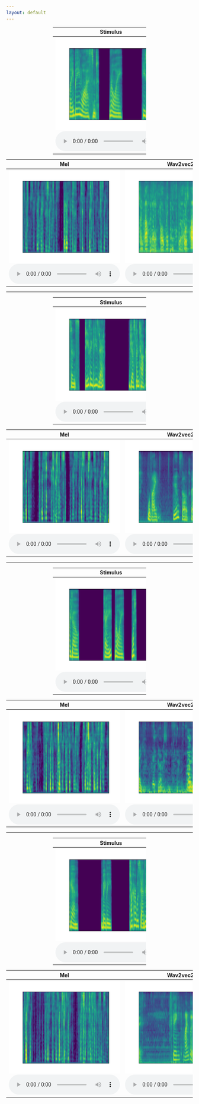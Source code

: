```yaml
---
layout: default
---
```


<div style="width: 50%; margin: 0 auto;">
    <table class="gallery-table">
      <thead>
        <tr>
          <th style="width: 50%;">Stimulus</th>
          <th style="width: 50%;">Ours</th>
        </tr>
      </thead>
      <tbody>
        <tr>
          <td>
            <div class="gallery-item">
              <img src="assets/recon/gt/ses_0_cable_spool_fort_4_005.png" alt="图像1" class="gallery-image">
              <audio controls>
                <source src="assets/recon/gt/ses_0_cable_spool_fort_4_005.wav" type="audio/mp3">
                Your browser does not support the audio element.
              </audio>
            </div>
          </td>
          <td>
            <div class="gallery-item">
              <img src="assets/recon/ours/ses_0_cable_spool_fort_4_005.png" alt="图像2" class="gallery-image">
              <audio controls>
                <source src="assets/recon/ours/ses_0_cable_spool_fort_4_005.wav" type="audio/mp3">
                Your browser does not support the audio element.
              </audio>
            </div>
          </td>
        </tr>
      </tbody>
    </table>
</div>

<table class="gallery-table">
  <thead>
    <tr>
      <th>Mel</th>
      <th>Wav2vec2</th>
      <th>AudioMAE</th>
      <th>EnCodec</th>
    </tr>
  </thead>
  <tbody>
    <tr>
      <td>
        <div class="gallery-item">
          <img src="assets/recon/mel/ses_0_cable_spool_fort_4_005.png" alt="图像1" class="gallery-image">
          <audio controls>
            <source src="assets/recon/mel/ses_0_cable_spool_fort_4_005.wav" type="audio/mp3">
            Your browser does not support the audio element.
          </audio>
        </div>
      </td>
      <td>
        <div class="gallery-item">
          <img src="assets/recon/wav2vec2/ses_0_cable_spool_fort_4_005.png" alt="图像2" class="gallery-image">
          <audio controls>
            <source src="assets/recon/wav2vec2/ses_0_cable_spool_fort_4_005.wav" type="audio/mp3">
            Your browser does not support the audio element.
          </audio>
        </div>
      </td>
      <td>
        <div class="gallery-item">
          <img src="assets/recon/audiomae/ses_0_cable_spool_fort_4_005.png" alt="图像3" class="gallery-image">
          <audio controls>
            <source src="assets/recon/audiomae/ses_0_cable_spool_fort_4_005.wav" type="audio/mp3">
            Your browser does not support the audio element.
          </audio>
        </div>
      </td>
      <td>
        <div class="gallery-item">
          <img src="assets/recon/encodec/ses_0_cable_spool_fort_4_005.png" alt="图像2" class="gallery-image">
          <audio controls>
            <source src="assets/recon/encodec/ses_0_cable_spool_fort_4_005.wav" type="audio/mp3">
            Your browser does not support the audio element.
          </audio>
        </div>
      </td>
    </tr>
  </tbody>
</table>

---

<div style="width: 50%; margin: 0 auto;">
    <table class="gallery-table">
      <thead>
        <tr>
          <th style="width: 50%;">Stimulus</th>
          <th style="width: 50%;">Ours</th>
        </tr>
      </thead>
      <tbody>
        <tr>
          <td>
            <div class="gallery-item">
              <img src="assets/recon/gt/ses_0_cable_spool_fort_5_021.png" alt="图像1" class="gallery-image">
              <audio controls>
                <source src="assets/recon/gt/ses_0_cable_spool_fort_5_021.wav" type="audio/mp3">
                Your browser does not support the audio element.
              </audio>
            </div>
          </td>
          <td>
            <div class="gallery-item">
              <img src="assets/recon/ours/ses_0_cable_spool_fort_5_021.png" alt="图像2" class="gallery-image">
              <audio controls>
                <source src="assets/recon/ours/ses_0_cable_spool_fort_5_021.wav" type="audio/mp3">
                Your browser does not support the audio element.
              </audio>
            </div>
          </td>
        </tr>
      </tbody>
    </table>
</div>

<table class="gallery-table">
  <thead>
    <tr>
      <th>Mel</th>
      <th>Wav2vec2</th>
      <th>AudioMAE</th>
      <th>EnCodec</th>
    </tr>
  </thead>
  <tbody>
    <tr>
      <td>
        <div class="gallery-item">
          <img src="assets/recon/mel/ses_0_cable_spool_fort_5_021.png" alt="图像1" class="gallery-image">
          <audio controls>
            <source src="assets/recon/mel/ses_0_cable_spool_fort_5_021.wav" type="audio/mp3">
            Your browser does not support the audio element.
          </audio>
        </div>
      </td>
      <td>
        <div class="gallery-item">
          <img src="assets/recon/wav2vec2/ses_0_cable_spool_fort_5_021.png" alt="图像2" class="gallery-image">
          <audio controls>
            <source src="assets/recon/wav2vec2/ses_0_cable_spool_fort_5_021.wav" type="audio/mp3">
            Your browser does not support the audio element.
          </audio>
        </div>
      </td>
      <td>
        <div class="gallery-item">
          <img src="assets/recon/audiomae/ses_0_cable_spool_fort_5_021.png" alt="图像3" class="gallery-image">
          <audio controls>
            <source src="assets/recon/audiomae/ses_0_cable_spool_fort_5_021.wav" type="audio/mp3">
            Your browser does not support the audio element.
          </audio>
        </div>
      </td>
      <td>
        <div class="gallery-item">
          <img src="assets/recon/encodec/ses_0_cable_spool_fort_5_021.png" alt="图像2" class="gallery-image">
          <audio controls>
            <source src="assets/recon/encodec/ses_0_cable_spool_fort_5_021.wav" type="audio/mp3">
            Your browser does not support the audio element.
          </audio>
        </div>
      </td>
    </tr>
  </tbody>
</table>

---

<div style="width: 50%; margin: 0 auto;">
    <table class="gallery-table">
      <thead>
        <tr>
          <th style="width: 50%;">Stimulus</th>
          <th style="width: 50%;">Ours</th>
        </tr>
      </thead>
      <tbody>
        <tr>
          <td>
            <div class="gallery-item">
              <img src="assets/recon/gt/ses_0_cable_spool_fort_5_043.png" alt="图像1" class="gallery-image">
              <audio controls>
                <source src="assets/recon/gt/ses_0_cable_spool_fort_5_043.wav" type="audio/mp3">
                Your browser does not support the audio element.
              </audio>
            </div>
          </td>
          <td>
            <div class="gallery-item">
              <img src="assets/recon/ours/ses_0_cable_spool_fort_5_043.png" alt="图像2" class="gallery-image">
              <audio controls>
                <source src="assets/recon/ours/ses_0_cable_spool_fort_5_043.wav" type="audio/mp3">
                Your browser does not support the audio element.
              </audio>
            </div>
          </td>
        </tr>
      </tbody>
    </table>
</div>

<table class="gallery-table">
  <thead>
    <tr>
      <th>Mel</th>
      <th>Wav2vec2</th>
      <th>AudioMAE</th>
      <th>EnCodec</th>
    </tr>
  </thead>
  <tbody>
    <tr>
      <td>
        <div class="gallery-item">
          <img src="assets/recon/mel/ses_0_cable_spool_fort_5_043.png" alt="图像1" class="gallery-image">
          <audio controls>
            <source src="assets/recon/mel/ses_0_cable_spool_fort_5_043.wav" type="audio/mp3">
            Your browser does not support the audio element.
          </audio>
        </div>
      </td>
      <td>
        <div class="gallery-item">
          <img src="assets/recon/wav2vec2/ses_0_cable_spool_fort_5_043.png" alt="图像2" class="gallery-image">
          <audio controls>
            <source src="assets/recon/wav2vec2/ses_0_cable_spool_fort_5_043.wav" type="audio/mp3">
            Your browser does not support the audio element.
          </audio>
        </div>
      </td>
      <td>
        <div class="gallery-item">
          <img src="assets/recon/audiomae/ses_0_cable_spool_fort_5_043.png" alt="图像3" class="gallery-image">
          <audio controls>
            <source src="assets/recon/audiomae/ses_0_cable_spool_fort_5_043.wav" type="audio/mp3">
            Your browser does not support the audio element.
          </audio>
        </div>
      </td>
      <td>
        <div class="gallery-item">
          <img src="assets/recon/encodec/ses_0_cable_spool_fort_5_043.png" alt="图像2" class="gallery-image">
          <audio controls>
            <source src="assets/recon/encodec/ses_0_cable_spool_fort_5_043.wav" type="audio/mp3">
            Your browser does not support the audio element.
          </audio>
        </div>
      </td>
    </tr>
  </tbody>
</table>

---

<div style="width: 50%; margin: 0 auto;">
    <table class="gallery-table">
      <thead>
        <tr>
          <th style="width: 50%;">Stimulus</th>
          <th style="width: 50%;">Ours</th>
        </tr>
      </thead>
      <tbody>
        <tr>
          <td>
            <div class="gallery-item">
              <img src="assets/recon/gt/ses_0_cable_spool_fort_3_049.png" alt="图像1" class="gallery-image">
              <audio controls>
                <source src="assets/recon/gt/ses_0_cable_spool_fort_3_049.wav" type="audio/mp3">
                Your browser does not support the audio element.
              </audio>
            </div>
          </td>
          <td>
            <div class="gallery-item">
              <img src="assets/recon/ours/ses_1_cable_spool_fort_3_049.png" alt="图像2" class="gallery-image">
              <audio controls>
                <source src="assets/recon/ours/ses_1_cable_spool_fort_3_049.wav" type="audio/mp3">
                Your browser does not support the audio element.
              </audio>
            </div>
          </td>
        </tr>
      </tbody>
    </table>
</div>

<table class="gallery-table">
  <thead>
    <tr>
      <th>Mel</th>
      <th>Wav2vec2</th>
      <th>AudioMAE</th>
      <th>EnCodec</th>
    </tr>
  </thead>
  <tbody>
    <tr>
      <td>
        <div class="gallery-item">
          <img src="assets/recon/mel/ses_1_cable_spool_fort_3_049.png" alt="图像1" class="gallery-image">
          <audio controls>
            <source src="assets/recon/mel/ses_1_cable_spool_fort_3_049.wav" type="audio/mp3">
            Your browser does not support the audio element.
          </audio>
        </div>
      </td>
      <td>
        <div class="gallery-item">
          <img src="assets/recon/wav2vec2/ses_1_cable_spool_fort_3_049.png" alt="图像2" class="gallery-image">
          <audio controls>
            <source src="assets/recon/wav2vec2/ses_1_cable_spool_fort_3_049.wav" type="audio/mp3">
            Your browser does not support the audio element.
          </audio>
        </div>
      </td>
      <td>
        <div class="gallery-item">
          <img src="assets/recon/audiomae/ses_1_cable_spool_fort_3_049.png" alt="图像3" class="gallery-image">
          <audio controls>
            <source src="assets/recon/audiomae/ses_1_cable_spool_fort_3_049.wav" type="audio/mp3">
            Your browser does not support the audio element.
          </audio>
        </div>
      </td>
      <td>
        <div class="gallery-item">
          <img src="assets/recon/encodec/ses_1_cable_spool_fort_3_049.png" alt="图像2" class="gallery-image">
          <audio controls>
            <source src="assets/recon/encodec/ses_1_cable_spool_fort_3_049.wav" type="audio/mp3">
            Your browser does not support the audio element.
          </audio>
        </div>
      </td>
    </tr>
  </tbody>
</table>